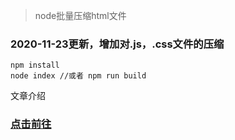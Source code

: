 >node批量压缩html文件
### 2020-11-23更新，增加对.js，.css文件的压缩
```
npm install
node index //或者 npm run build
```
文章介绍

### [点击前往](https://segmentfault.com/a/1190000017065122)